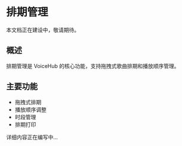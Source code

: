 # 排期管理

本文档正在建设中，敬请期待。

## 概述

排期管理是 VoiceHub 的核心功能，支持拖拽式歌曲排期和播放顺序管理。

## 主要功能

- 拖拽式排期
- 播放顺序调整
- 时段管理
- 排期打印

详细内容正在编写中...